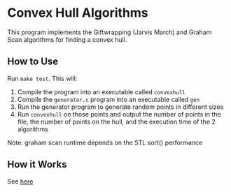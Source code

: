 # Convex Hull Algorithms

This program implements the Giftwrapping (Jarvis March) and Graham Scan algorithms for finding a convex hull.


## How to Use
Run `make test`. This will:

1. Compile the program into an executable called `convexhull`
2. Compile the `generator.c` program into an executable called `gen`
3. Run the generator program to generate random points in different sizes
4. Run `convexhull` on those points and output the number of points in the file, the number of points on the hull, and the execution time of the 2 algorithms

Note: graham scan runtime depends on the STL sort() performance 


## How it Works
See [here](https://docs.google.com/a/binghamton.edu/presentation/d/1v4kFFzYMo4J1zqPEm7TNFhs8MXQWTe2uGEfGDYsMzuc/edit?usp=sharing)
